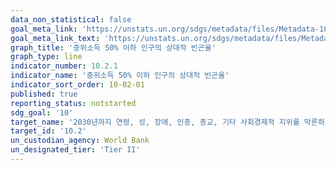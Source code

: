 ```yaml
---
data_non_statistical: false
goal_meta_link: 'https://unstats.un.org/sdgs/metadata/files/Metadata-10-02-01.pdf'
goal_meta_link_text: 'https://unstats.un.org/sdgs/metadata/files/Metadata-10-02-01.pdf'
graph_title: '중위소득 50% 이하 인구의 상대적 빈곤율'
graph_type: line
indicator_number: 10.2.1
indicator_name: '중위소득 50% 이하 인구의 상대적 빈곤율'
indicator_sort_order: 10-02-01
published: true
reporting_status: notstarted
sdg_goal: '10'
target_name: '2030년까지 연령, 성, 장애, 인종, 종교, 기타 사회경제적 지위를 막론하고 사회, 경제, 정치적 참여 권한 확대 및 촉진'
target_id: '10.2'
un_custodian_agency: World Bank
un_designated_tier: 'Tier II'
---
```

